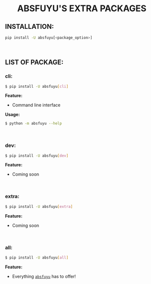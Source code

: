 <div align="center">
  	<h1 align="center">
  		<strong>ABSFUYU'S EXTRA PACKAGES</strong>
	</h1>
</div>


## **INSTALLATION:**

```bash
pip install -U absfuyu[<package_option>]
```

<br>

## **LIST OF PACKAGE:**

### **cli:**

```bash
$ pip install -U absfuyu[cli]
```

**Feature:**

- Command line interface

**Usage:**

```bash
$ python -m absfuyu --help
```

<br>

### **dev:**

```bash
$ pip install -U absfuyu[dev]
```

**Feature:**

- Coming soon

<br>


### **extra:**

```bash
$ pip install -U absfuyu[extra]
```

**Feature:**

- Coming soon

<br>

### **all:**

```bash
$ pip install -U absfuyu[all]
```

**Feature:**

- Everything [`absfuyu`](../index.md) has to offer!